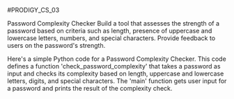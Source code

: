 #PRODIGY_CS_03

Password Complexity Checker Build a tool that assesses the strength of a password based on criteria such as length, presence of uppercase and lowercase letters, numbers, and special characters. Provide feedback to users on the password's strength.

Here's a simple Python code for a Password Complexity Checker. This code defines a function 'check_password_complexity' that takes a password as input and checks its complexity based on length, uppercase and lowercase letters, digits, and special characters. The 'main' function gets user input for a password and prints the result of the complexity check.
